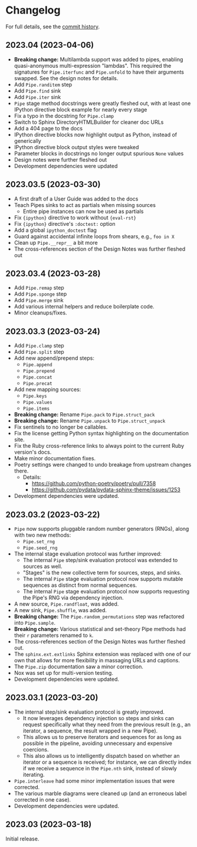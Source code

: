 # Changelog

For full details, see the [commit
history](https://github.com/alchemicalhydra/seittik/commits/master).

## 2023.04 (2023-04-06)

- **Breaking change:** Multilambda support was added to pipes, enabling
  quasi-anonymous multi-expression "lambdas". This required the
  signatures for `Pipe.iterfunc` and `Pipe.unfold` to have their
  arguments swapped. See the design notes for details.
- Add `Pipe.randitem` step
- Add `Pipe.find` sink
- Add `Pipe.iter` sink
- `Pipe` stage method docstrings were greatly fleshed out, with at least
  one IPython directive block example for nearly every stage
- Fix a typo in the docstring for `Pipe.clamp`
- Switch to Sphinx DirectoryHTMLBuilder for cleaner doc URLs
- Add a 404 page to the docs
- IPython directive blocks now highlight output as Python, instead of
  generically
- IPython directive block output styles were tweaked
- Parameter blocks in docstrings no longer output spurious `None` values
- Design notes were further fleshed out
- Development dependencies were updated

## 2023.03.5 (2023-03-30)

- A first draft of a User Guide was added to the docs
- Teach Pipes sinks to act as partials when missing sources
  - Entire pipe instances can now be used as partials
- Fix `{ipython}` directive to work without `{eval-rst}`
- Fix `{ipython}` directive's `:doctest:` option
- Add a global `ipython_doctest` flag
- Guard against accidental infinite loops from shears, e.g., `foo in X`
- Clean up `Pipe.__repr__` a bit more
- The cross-references section of the Design Notes was further fleshed
  out

## 2023.03.4 (2023-03-28)

- Add `Pipe.remap` step
- Add `Pipe.sponge` step
- Add `Pipe.merge` sink
- Add various internal helpers and reduce boilerplate code.
- Minor cleanups/fixes.

## 2023.03.3 (2023-03-24)

- Add `Pipe.clamp` step
- Add `Pipe.split` step
- Add new append/prepend steps:
  - `Pipe.append`
  - `Pipe.prepend`
  - `Pipe.concat`
  - `Pipe.precat`
- Add new mapping sources:
  - `Pipe.keys`
  - `Pipe.values`
  - `Pipe.items`
- **Breaking change:** Rename `Pipe.pack` to `Pipe.struct_pack`
- **Breaking change:** Rename `Pipe.unpack` to `Pipe.struct_unpack`
- Fix sentinels to no longer be callables.
- Fix the license getting Python syntax highlighting on the
  documentation site.
- Fix the Ruby cross-reference links to always point to the current Ruby
  version's docs.
- Make minor documentation fixes.
- Poetry settings were changed to undo breakage from upstream changes
  there.
  - Details:
    - https://github.com/python-poetry/poetry/pull/7358
    - https://github.com/pydata/pydata-sphinx-theme/issues/1253
- Development dependencies were updated.

## 2023.03.2 (2023-03-22)

- `Pipe` now supports pluggable random number generators (RNGs), along
  with two new methods:
  - `Pipe.set_rng`
  - `Pipe.seed_rng`
- The internal stage evaluation protocol was further improved:
  - The internal `Pipe` step/sink evaluation protocol was extended to
    sources as well.
  - "Stages" is the new collective term for sources, steps, and sinks.
  - The internal `Pipe` stage evaluation protocol now supports mutable
    sequences as distinct from normal sequences.
  - The internal `Pipe` stage evaluation protocol now supports requesting
    the Pipe's RNG via dependency injection.
- A new source, `Pipe.randfloat`, was added.
- A new sink, `Pipe.shuffle`, was added.
- **Breaking change:** The `Pipe.random_permutations` step was
  refactored into `Pipe.sample`.
- **Breaking change:** Various statistical and set-theory Pipe methods had
  their `r` parameters renamed to `k`.
- The cross-references section of the Design Notes was further fleshed
  out.
- The `sphinx.ext.extlinks` Sphinx extension was replaced with one of our
  own that allows for more flexibility in massaging URLs and captions.
- The `Pipe.zip` documentation saw a minor correction.
- Nox was set up for multi-version testing.
- Development dependencies were updated.

## 2023.03.1 (2023-03-20)

- The internal step/sink evaluation protocol is greatly improved.
  - It now leverages dependency injection so steps and sinks can request
    specifically what they need from the previous result (e.g., an iterator,
    a sequence, the result wrapped in a new Pipe).
  - This allows us to preserve iterators and sequences for as long as
    possible in the pipeline, avoiding unnecessary and expensive coercions.
  - This also allows us to intelligently dispatch based on whether an
    iterator or a sequence is received; for instance, we can directly index
    if we receive a sequence in the `Pipe.nth` sink, instead of slowly
    iterating.
- `Pipe.interleave` had some minor implementation issues that were
  corrected.
- The various marble diagrams were cleaned up (and an erroneous label
  corrected in one case).
- Development dependencies were updated.

## 2023.03 (2023-03-18)

Initial release.
